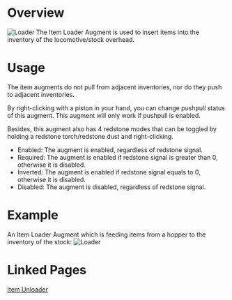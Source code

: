 # Overview
![Loader](immersiverailroading:wiki/images/augments/item_loader.png)
The Item Loader Augment is used to insert items into the inventory of the locomotive/stock overhead.

# Usage
The item augments do not pull from adjacent inventories, nor do they push to adjacent inventories.

By right-clicking with a piston in your hand, you can change pushpull status of this augment. This augment will only work if pushpull is enabled.

Besides, this augment also has 4 redstone modes that can be toggled by holding a redstone torch/redstone dust and right-clicking.
* Enabled: The augment is enabled, regardless of redstone signal.
* Required: The augment is enabled if redstone signal is greater than 0, otherwise it is disabled.
* Inverted: The augment is enabled if redstone signal equals to 0, otherwise it is disabled.
* Disabled: The augment is disabled, regardless of redstone signal.

# Example
An Item Loader Augment which is feeding items from a hopper to the inventory of the stock:
![Loader](immersiverailroading:wiki/images/augments/item_loader_example.png)

# Linked Pages
[Item Unloader](immersiverailroading:wiki/en_us/augments/augment_item_unloader.md)